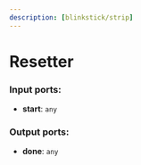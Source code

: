 ```yaml
---
description: [blinkstick/strip]
---
```


# Resetter

### Input ports:

* __start__: `any`

### Output ports:

* __done__: `any`


